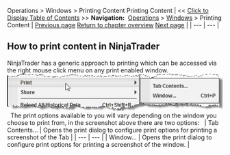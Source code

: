 ﻿
Operations > Windows > Printing Content
Printing Content
| << [Click to Display Table of Contents](printing_content.md) >> **Navigation:**     [Operations](operations-1.md) > [Windows](window_tabs-1.md) > Printing Content | [Previous page](sharing_content-1.md) [Return to chapter overview](window_tabs-1.md) [Next page](using_color_pickers-1.md) |
| --- | --- |
## How to print content in NinjaTrader
NinjaTrader has a generic approach to printing which can be accessed via the right mouse click menu on any print enabled window. 
 
![Windows_Printing_Contextmenu](windows_printing_contextmenu.png)
 
The print options available to you will vary depending on the window you choose to print from, in the screenshot above there are two options:
 
| Tab Contents... | Opens the print dialog to configure print options for printing a screenshot of the Tab |
| --- | --- |
| Window... | Opens the print dialog to configure print options for printing a screenshot of the window. |
